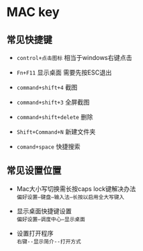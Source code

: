 # MAC key

## 常见快捷键

- `control+点击图标`  相当于windows右键点击  

- `Fn+F11` 显示桌面 需要先按ESC退出  

- `command+shift+4` 截图  

- `command+shift+3` 全屏截图  

- `command+shift+delete` 删除  

- `Shift+Command+N`  新建文件夹  

- `comand+space` 快捷搜索  


## 常见设置位置

- Mac大小写切换需长按caps lock键解决办法  
  `偏好设置—键盘—输入法—长按以启用全大写键入`  
  
- 显示桌面快捷键设置  
   `偏好设置—调度中心—显示桌面`

- 设置打开程序  
`右键--显示简介--打开方式`